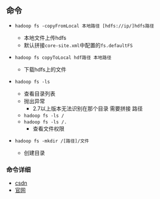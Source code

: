 ## 命令

- `hadoop fs -copyFromLocal 本地路径 [hdfs://ip/]hdfs路径`
  - 本地文件上传hdfs
  - 默认拼接`core-site.xml`中配置的`fs.defaultFS`

- `hadoop fs copyToLocal hdf路径 本地路径`
  - 下载hdfs上的文件

- `hadoop fs -ls`
  - 查看目录列表
  - 抛出异常
    - 2.7以上版本无法识别在那个目录 需要拼接 路径
  - `hadoop fs -ls /`
  - `hadoop fs -ls /.`
    - 查看文件权限

- `hadoop fs -mkdir /[路径]/文件`
  - 创建目录


### 命令详细
- [csdn](https://www.cnblogs.com/MrFee/p/4683953.html)
- [官网](http://hadoop.apache.org/docs/r2.9.0/hadoop-project-dist/hadoop-common/FileSystemShell.html
)
